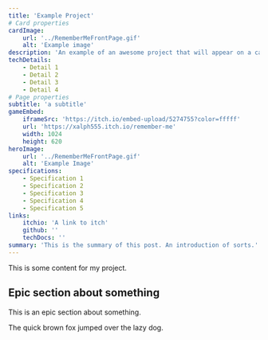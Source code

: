 ```yaml
---
title: 'Example Project'
# Card properties
cardImage:
    url: '../RememberMeFrontPage.gif'
    alt: 'Example image'
description: 'An example of an awesome project that will appear on a card'
techDetails:
    - Detail 1
    - Detail 2
    - Detail 3
    - Detail 4
# Page properties
subtitle: 'a subtitle'
gameEmbed:
    iframeSrc: 'https://itch.io/embed-upload/5274755?color=fffff'
    url: 'https://xalph555.itch.io/remember-me'
    width: 1024
    height: 620
heroImage:
    url: '../RememberMeFrontPage.gif'
    alt: 'Example Image'
specifications:
    - Specification 1
    - Specification 2
    - Specification 3
    - Specification 4
    - Specification 5
links:
    itchio: 'A link to itch'
    github: ''
    techDocs: ''
summary: 'This is the summary of this post. An introduction of sorts.'
---
```


This is some content for my project.

## Epic section about something

This is an epic section about something.

The quick brown fox jumped over the lazy dog.